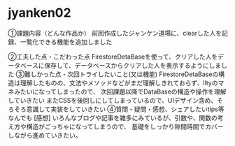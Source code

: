 # jyanken02

①課題内容（どんな作品か）
前回作成したジャンケン道場に、clearした人を記録、一覧化できる機能を追加しました

②工夫した点・こだわった点
FirestoreDetaBaseを使って、クリアした人をデータベースに保存して、データベースからクリアした人を表示するようにしました
③難しかった点・次回トライしたいこと(又は機能)
FirestoreDetaBaseの構造は理解したものの、文法やメソッドなどがまだ理解しきれておらず、Iltyのマネみたいになってしまったので、
次回課題以降でDataBaseの構造や操作を理解していきたい
またCSSを後回しにしてしまっているので、UIデザイン含め、そろそろ意識して実装をしていきたい
④質問・疑問・感想、シェアしたいtips等なんでも
[感想]
いろんなブログや記事を雑多にみているが、引数や、関数の考え方や構造がごっちゃになってしまうので、
基礎をしっかり隙間時間でカバーしながら進めていきたい。

